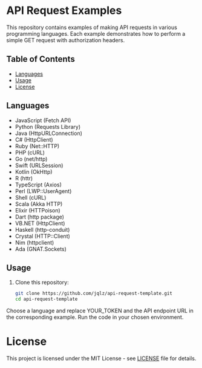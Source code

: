 # API Request Examples

This repository contains examples of making API requests in various programming languages. Each example demonstrates how to perform a simple GET request with authorization headers.

## Table of Contents

- [Languages](#languages)
- [Usage](#usage)
- [License](#license)

## Languages

- JavaScript (Fetch API)
- Python (Requests Library)
- Java (HttpURLConnection)
- C# (HttpClient)
- Ruby (Net::HTTP)
- PHP (cURL)
- Go (net/http)
- Swift (URLSession)
- Kotlin (OkHttp)
- R (httr)
- TypeScript (Axios)
- Perl (LWP::UserAgent)
- Shell (cURL)
- Scala (Akka HTTP)
- Elixir (HTTPoison)
- Dart (http package)
- VB.NET (HttpClient)
- Haskell (http-conduit)
- Crystal (HTTP::Client)
- Nim (httpclient)
- Ada (GNAT.Sockets)

## Usage

1. Clone this repository:
   ```bash
   git clone https://github.com/jqlz/api-request-template.git
   cd api-request-template
Choose a language and replace YOUR_TOKEN and the API endpoint URL in the corresponding example.
Run the code in your chosen environment.

# License
This project is licensed under the MIT License - see [LICENSE](./LICENSE) file for details.
